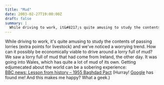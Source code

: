 ```yaml
---
title: "Mud"
date: 2003-02-27T19:00:00Z
draft: false
summary: | 
  While driving to work, it&#8217;s quite amusing to study the contents of passing lorries (extra points for livestock) and we&#8217;ve noticed a worrying trend. How can it possibly be economically viable to drive around a lorry full of mud?
---
```


While driving to work, it's quite amusing to study the contents of passing lorries (extra points for livestock) and we've noticed a worrying trend. How can it possibly be economically viable to drive around a lorry full of mud? We saw a lorry full of mud that had come from Ireland, the other day. It was going into Wales, which has quite a lot of mud of its own. Getting edjumecated about the world can be a sobering experience:  
[BBC news: Lesson from history – 1955 Baghdad Pact](http://web.archive.org/web/20030408021628/http://news.bbc.co.uk/1/hi/world/middle_east/2801487.stm "BBC news") (Hurray! [Google](http://www.google.com/search?hl=en&ie=UTF-8&oe=UTF-8&q=%22Andrew+Kember%22) has found me! And this makes me happy? What a geek.)